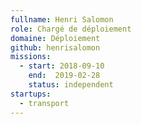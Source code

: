 ```yaml
---
fullname: Henri Salomon
role: Chargé de déploiement
domaine: Déploiement
github: henrisalomon
missions:
  - start: 2018-09-10
    end:  2019-02-28
    status: independent
startups:
  - transport
---
```

